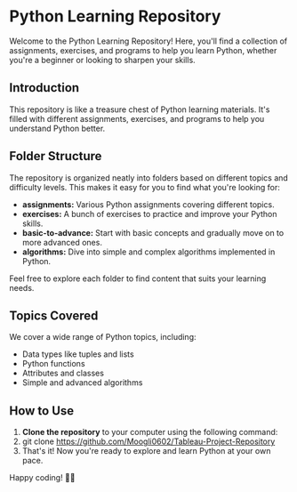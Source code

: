 # Python Learning Repository

Welcome to the Python Learning Repository! Here, you'll find a collection of assignments, exercises, and programs to help you learn Python, whether you're a beginner or looking to sharpen your skills.

## Introduction

This repository is like a treasure chest of Python learning materials. It's filled with different assignments, exercises, and programs to help you understand Python better.

## Folder Structure

The repository is organized neatly into folders based on different topics and difficulty levels. This makes it easy for you to find what you're looking for:
- **assignments:** Various Python assignments covering different topics.
- **exercises:** A bunch of exercises to practice and improve your Python skills.
- **basic-to-advance:** Start with basic concepts and gradually move on to more advanced ones.
- **algorithms:** Dive into simple and complex algorithms implemented in Python.

Feel free to explore each folder to find content that suits your learning needs.

## Topics Covered

We cover a wide range of Python topics, including:
- Data types like tuples and lists
- Python functions
- Attributes and classes
- Simple and advanced algorithms

## How to Use

1. **Clone the repository** to your computer using the following command:
2. git clone https://github.com/Moogli0602/Tableau-Project-Repository
3. That's it! Now you're ready to explore and learn Python at your own pace.

Happy coding! 🐍🎉
